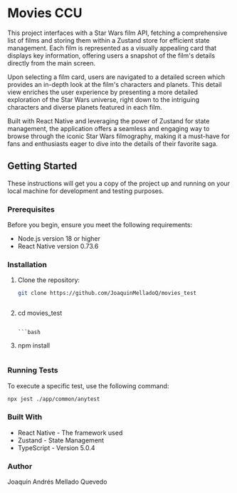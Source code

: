# Movies CCU

This project interfaces with a Star Wars film API, fetching a comprehensive list of films and storing them within a Zustand store for efficient state management. Each film is represented as a visually appealing card that displays key information, offering users a snapshot of the film's details directly from the main screen.

Upon selecting a film card, users are navigated to a detailed screen which provides an in-depth look at the film's characters and planets. This detail view enriches the user experience by presenting a more detailed exploration of the Star Wars universe, right down to the intriguing characters and diverse planets featured in each film.

Built with React Native and leveraging the power of Zustand for state management, the application offers a seamless and engaging way to browse through the iconic Star Wars filmography, making it a must-have for fans and enthusiasts eager to dive into the details of their favorite saga.

## Getting Started

These instructions will get you a copy of the project up and running on your local machine for development and testing purposes.

### Prerequisites

Before you begin, ensure you meet the following requirements:
- Node.js version 18 or higher
- React Native version 0.73.6 

### Installation

1. Clone the repository:
   ```bash
   git clone https://github.com/JoaquinMelladoQ/movies_test
   ```

   ```bash
2. cd movies_test
   ```

   ```bash
3. npm install
   ```

### Running Tests

To execute a specific test, use the following command:
```bash
npx jest ./app/common/anytest
```

### Built With
- React Native - The framework used
- Zustand - State Management
- TypeScript - Version 5.0.4


### Author
Joaquín Andrés Mellado Quevedo
